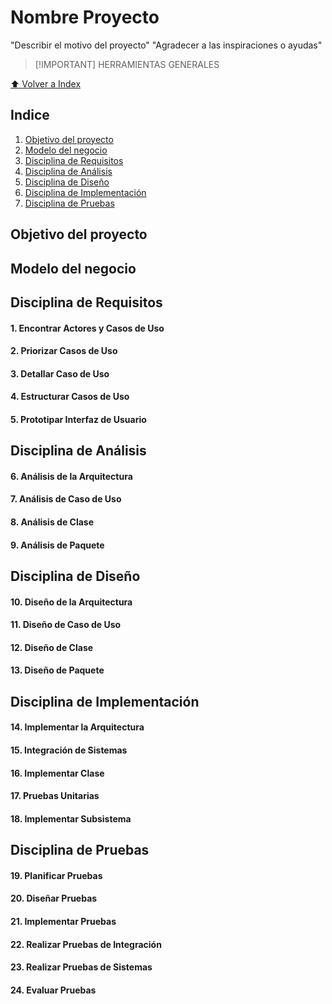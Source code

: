 # Nombre Proyecto

"Describir el motivo del proyecto"
"Agradecer a las inspiraciones o ayudas"


 > [!IMPORTANT] HERRAMIENTAS GENERALES


[⬆ Volver a Index]()
## Indice

1. [Objetivo del proyecto]()
2. [Modelo del negocio]()
3. [Disciplina de Requisitos]()
4. [Disciplina de Análisis]()
5. [Disciplina de Diseño]()
6. [Disciplina de Implementación]()
7. [Disciplina de Pruebas]()

## Objetivo del proyecto



## Modelo del negocio



## Disciplina de Requisitos


#### 1. Encontrar Actores y Casos de Uso


#### 2. Priorizar Casos de Uso
#### 3. Detallar Caso de Uso
#### 4. Estructurar Casos de Uso
#### 5. Prototipar Interfaz de Usuario


## Disciplina de Análisis


#### 6. Análisis de la Arquitectura
#### 7. Análisis de Caso de Uso
#### 8. Análisis de Clase
#### 9. Análisis de Paquete


## Disciplina de Diseño


#### 10. Diseño de la Arquitectura
#### 11. Diseño de Caso de Uso
#### 12. Diseño de Clase
#### 13. Diseño de Paquete


## Disciplina de Implementación


#### 14. Implementar la Arquitectura
#### 15. Integración de Sistemas
#### 16. Implementar Clase
#### 17. Pruebas Unitarias
#### 18. Implementar Subsistema


## Disciplina de Pruebas


#### 19. Planificar Pruebas
#### 20. Diseñar Pruebas
#### 21. Implementar Pruebas
#### 22. Realizar Pruebas de Integración
#### 23. Realizar Pruebas de Sistemas
#### 24. Evaluar Pruebas


